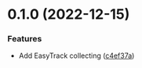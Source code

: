 # 0.1.0 (2022-12-15)


### Features

* Add EasyTrack collecting ([c4ef37a](https://github.com/lidofinance/governance-data-bot/commit/c4ef37a8a4715b333ae8a22dbbef081235232af7))



